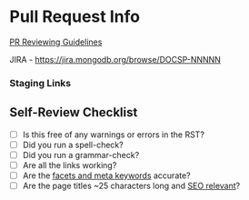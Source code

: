 # Pull Request Info

[PR Reviewing Guidelines](https://github.com/mongodb/docs-node/blob/master/REVIEWING.md)

JIRA - <https://jira.mongodb.org/browse/DOCSP-NNNNN>

### Staging Links
<!-- start insert-links --><!-- end insert-links -->

## Self-Review Checklist

- [ ] Is this free of any warnings or errors in the RST?
- [ ] Did you run a spell-check?
- [ ] Did you run a grammar-check?
- [ ] Are all the links working?
- [ ] Are the [facets and meta keywords](https://wiki.corp.mongodb.com/display/DE/Docs+Taxonomy) accurate?
- [ ] Are the page titles ~25 characters long and [SEO relevant](https://docs.google.com/spreadsheets/d/1Wkt0-5z04KmcMNscN5bjUKnzwWAtMq9VESp-Lz6r2o8/edit?usp=sharing)?
